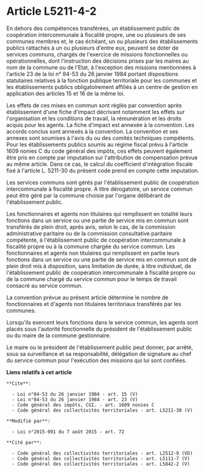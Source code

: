 # Article L5211-4-2

En dehors des compétences transférées, un établissement public de coopération intercommunale à fiscalité propre, une ou
plusieurs de ses communes membres et, le cas échéant, un ou plusieurs des établissements publics rattachés à un ou plusieurs
d'entre eux, peuvent se doter de services communs, chargés de l'exercice de missions fonctionnelles ou opérationnelles, dont
l'instruction des décisions prises par les maires au nom de la commune ou de l'Etat, à l'exception des missions mentionnées à
l'article 23 de la loi n° 84-53 du 26 janvier 1984 portant dispositions statutaires relatives à la fonction publique
territoriale pour les communes et les établissements publics obligatoirement affiliés à un centre de gestion en application
des articles 15 et 16 de la même loi. 

Les effets de ces mises en commun sont réglés par convention après établissement d'une fiche d'impact décrivant notamment les
effets sur l'organisation et les conditions de travail, la rémunération et les droits acquis pour les agents. La fiche
d'impact est annexée à la convention. Les accords conclus sont annexés à la convention. La convention et ses annexes sont
soumises à l'avis du ou des comités techniques compétents. Pour les établissements publics soumis au régime fiscal prévu à
l'article 1609 nonies C du code général des impôts, ces effets peuvent également être pris en compte par imputation sur
l'attribution de compensation prévue au même article. Dans ce cas, le calcul du coefficient d'intégration fiscale fixé à
l'article L. 5211-30 du présent code prend en compte cette imputation. 

Les services communs sont gérés par l'établissement public de coopération intercommunale à fiscalité propre. A titre
dérogatoire, un service commun peut être géré par la commune choisie par l'organe délibérant de l'établissement public. 

Les fonctionnaires et agents non titulaires qui remplissent en totalité leurs fonctions dans un service ou une partie de
service mis en commun sont transférés de plein droit, après avis, selon le cas, de la commission administrative paritaire ou
de la commission consultative paritaire compétente, à l'établissement public de coopération intercommunale à fiscalité propre
ou à la commune chargée du service commun. Les fonctionnaires et agents non titulaires qui remplissent en partie leurs
fonctions dans un service ou une partie de service mis en commun sont de plein droit mis à disposition, sans limitation de
durée, à titre individuel, de l'établissement public de coopération intercommunale à fiscalité propre ou de la commune chargé
du service commun pour le temps de travail consacré au service commun. 

La convention prévue au présent article détermine le nombre de fonctionnaires et d'agents non titulaires territoriaux
transférés par les communes. 

Lorsqu'ils exercent leurs fonctions dans le service commun, les agents sont placés sous l'autorité fonctionnelle du président
de l'établissement public ou du maire de la commune gestionnaire. 

Le maire ou le président de l'établissement public peut donner, par arrêté, sous sa surveillance et sa responsabilité,
délégation de signature au chef du service commun pour l'exécution des missions qui lui sont confiées.

**Liens relatifs à cet article**

	**Cite**:

	  - Loi n°84-53 du 26 janvier 1984 - art. 15 (V)
	  - Loi n°84-53 du 26 janvier 1984 - art. 23 (V)
	  - Code général des impôts, CGI. - art. 1609 nonies C
	  - Code général des collectivités territoriales - art. L5211-30 (V)

	**Modifié par**:

	  - Loi n°2015-991 du 7 août 2015 - art. 72

	**Cité par**:

	  - Code général des collectivités territoriales - art. L2512-9 (VD)
	  - Code général des collectivités territoriales - art. L5111-7 (V)
	  - Code général des collectivités territoriales - art. L5842-2 (V)
